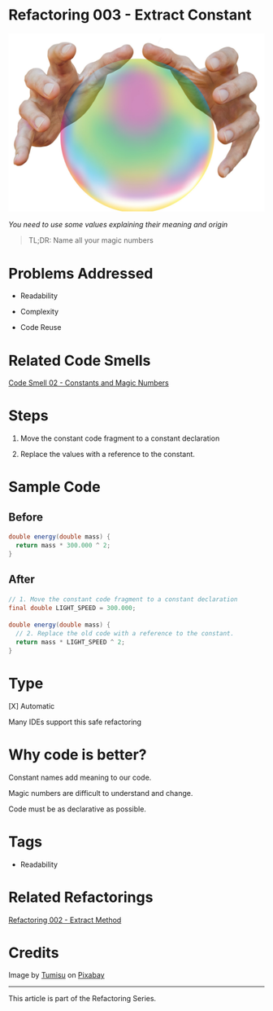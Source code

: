 # Refactoring 003 - Extract Constant

![Refactoring 003 - Extract Constant](Refactoring%20003%20-%20Extract%20Constant.jpg)

*You need to use some values explaining their meaning and origin*

> TL;DR: Name all your magic numbers

# Problems Addressed

- Readability

- Complexity

- Code Reuse

# Related Code Smells

[Code Smell 02 - Constants and Magic Numbers](https://github.com/mcsee/Software-Design-Articles/tree/main/Articles/Code%20Smells/Code%20Smell%2002%20-%20Constants%20and%20Magic%20Numbers/readme.md)

# Steps

1. Move the constant code fragment to a constant declaration

2. Replace the values with a reference to the constant.

# Sample Code

## Before

[Gist Url]: # (https://gist.github.com/mcsee/4beca4e8726130c29a74b956df6aefe2)
```java
double energy(double mass) {
  return mass * 300.000 ^ 2;
}
```

## After

[Gist Url]: # (https://gist.github.com/mcsee/17728639113169878b08a95a373624e3)
```java
// 1. Move the constant code fragment to a constant declaration
final double LIGHT_SPEED = 300.000;

double energy(double mass) {
  // 2. Replace the old code with a reference to the constant.
  return mass * LIGHT_SPEED ^ 2;
}
```

# Type

[X] Automatic
 
Many IDEs support this safe refactoring

# Why code is better?

Constant names add meaning to our code.

Magic numbers are difficult to understand and change.

Code must be as declarative as possible.

# Tags

- Readability

# Related Refactorings

[Refactoring 002 - Extract Method](https://github.com/mcsee/Software-Design-Articles/tree/main/Articles/Refactorings/Refactoring%20002%20-%20Extract%20Method/readme.md)

# Credits

Image by [Tumisu](https://pixabay.com/users/tumisu-148124/) on [Pixabay](https://pixabay.com/)

* * * 

This article is part of the Refactoring Series.